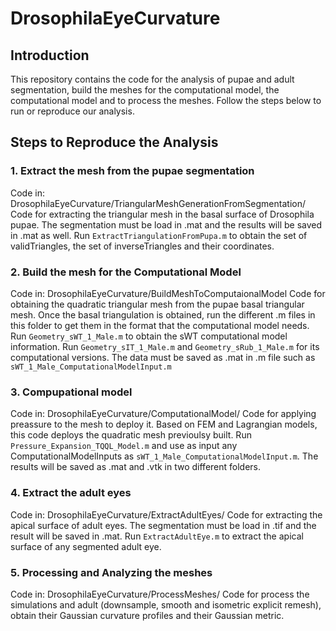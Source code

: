 # DrosophilaEyeCurvature
## Introduction
This repository contains the code for the analysis of pupae and adult segmentation, build the meshes for the computational model, the computational model and to process the meshes. Follow the steps below to run or reproduce our analysis.

## Steps to Reproduce the Analysis
### 1. Extract the mesh from the pupae segmentation
Code in: DrosophilaEyeCurvature/TriangularMeshGenerationFromSegmentation/
Code for extracting the triangular mesh in the basal surface of Drosophila pupae. 
The segmentation must be load in .mat and the results will be saved in .mat as well.
Run `ExtractTriangulationFromPupa.m` to obtain the set of validTriangles, the set of inverseTriangles and their coordinates.

### 2. Build the mesh for the Computational Model
Code in: DrosophilaEyeCurvature/BuildMeshToComputaionalModel
Code for obtaining the quadratic triangular mesh from the pupae basal triangular mesh.
Once the basal triangulation is obtained, run the different .m files in this folder to get them in the format that the computational model needs.
Run `Geometry_sWT_1_Male.m` to obtain the sWT computational model information. Run `Geometry_sIT_1_Male.m` and `Geometry_sRub_1_Male.m` for its computational versions.
The data must be saved as .mat in .m file such as `sWT_1_Male_ComputationalModelInput.m`

### 3. Compupational model
Code in: DrosophilaEyeCurvature/ComputationalModel/
Code for applying preassure to the mesh to deploy it.
Based on FEM and Lagrangian models, this code deploys the quadratic mesh previoulsy built.
Run `Pressure_Expansion_TQQL_Model.m` and use as input any ComputationalModelInputs as `sWT_1_Male_ComputationalModelInput.m`.
The results will be saved as .mat and .vtk in two different folders.

### 4. Extract the adult eyes
Code in: DrosophilaEyeCurvature/ExtractAdultEyes/
Code for extracting the apical surface of adult eyes.
The segmentation must be load in .tif and the result will be saved in .mat.
Run `ExtractAdultEye.m` to extract the apical surface of any segmented adult eye.

### 5. Processing and Analyzing the meshes
Code in: DrosophilaEyeCurvature/ProcessMeshes/
Code for process the simulations and adult (downsample, smooth and isometric explicit remesh), obtain their Gaussian curvature profiles and their Gaussian metric.
